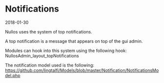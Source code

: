 Notifications
==================
2018-01-30



Nullos uses the system of top notifications.

A top notification is a message that appears on top of the gui admin.



Modules can hook into this system using the following hook: NullosAdmin_layout_topNotifications


The notification model used is the following: https://github.com/lingtalfi/Models/blob/master/Notification/NotificationsModel.php

